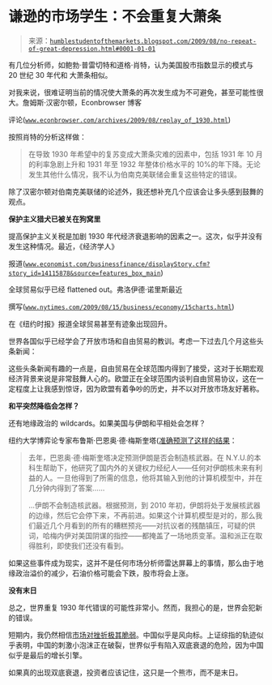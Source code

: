 <!--yml

分类：未分类

日期：2024-05-18 00:48:05

-->

# 谦逊的市场学生：不会重复大萧条

> 来源：[`humblestudentofthemarkets.blogspot.com/2009/08/no-repeat-of-great-depression.html#0001-01-01`](https://humblestudentofthemarkets.blogspot.com/2009/08/no-repeat-of-great-depression.html#0001-01-01)

有几位分析师，如鲍勃·普雷切特和道格·肖特，认为美国股市指数显示的模式与 20 世纪 30 年代和 大萧条相似。

对我来说，很难证明当前的情况使大萧条的再次发生成为不可避免，甚至可能性很大。詹姆斯·汉密尔顿，Econbrowser 博客

评论([`www.econbrowser.com/archives/2009/08/replay_of_1930.html`](http://www.econbrowser.com/archives/2009/08/replay_of_1930.html))

按照肖特的分析这样做：

> 在导致 1930 年希望中的复苏变成大萧条灾难的因素中，包括 1931 年 10 月的利率急剧上升和 1931 年至 1932 年整体价格水平的 10%的年下降。无论发生其他什么情况，我不认为伯南克美联储会重复这些特定的错误。

除了汉密尔顿对伯南克美联储的论述外，我还想补充几个应该会让多头感到鼓舞的观点。

**保护主义猎犬已被关在狗窝里**

提高保护主义关税是加剧 1930 年代经济衰退影响的因素之一。这次，似乎并没有发生这种情况。最近，《经济学人》

报道([`www.economist.com/businessfinance/displayStory.cfm?story_id=14115878&source=features_box_main`](http://www.economist.com/businessfinance/displayStory.cfm?story_id=14115878&source=features_box_main))

全球贸易似乎已经 flattened out。弗洛伊德·诺里斯最近

撰写([`www.nytimes.com/2009/08/15/business/economy/15charts.html`](http://www.nytimes.com/2009/08/15/business/economy/15charts.html))

在《纽约时报》报道全球贸易甚至有迹象出现回升。

世界各国似乎已经学会了开放市场和自由贸易的教训。考虑一下过去几个月这些头条新闻：

这些头条新闻有趣的一点是，自由贸易在全球范围内得到了接受，这对于长期宏观经济背景来说是非常鼓舞人心的。欧盟正在全球范围内谈判自由贸易协议，这在一定程度上让我感到惊讶，因为欧盟有着争吵的历史，并不以对开放市场友好著称。

**和平突然降临会怎样？**

还有地缘政治的 wildcards。如果美国与伊朗和平相处会怎样？

纽约大学博弈论专家布鲁斯·巴恩奥·德·梅斯奎塔([准确预测了这样的结果](http://www.nytimes.com/2009/08/16/magazine/16Bruce-t.html?_r=3)：

> 去年，巴恩奥·德·梅斯奎塔决定预测伊朗是否会制造核武器。在 N.Y.U.的本科生帮助下，他研究了国内外的关键权力经纪人——任何对伊朗核未来有利益的人。一旦他得到了所需的信息，他将其输入到他的计算机模型中，并在几分钟内得到了答案……
> 
> ...伊朗不会制造核武器。根据预测，到 2010 年初，伊朗将处于发展核武器的边缘，然后它会停下来，不再前进。如果这个计算机模型是对的，那么我们最近几个月看到的所有的糟糕预兆——对抗议者的残酷镇压，可疑的供词，哈梅内伊对美国阴谋的指控——都掩盖了一场地质变革。温和派正在取得胜利，即使我们还没有看到。

如果这些事件成为现实，这并不是任何市场分析师雷达屏幕上的事情，那么由于地缘政治溢价的减少，石油价格可能会下跌，股市将会上涨。

**没有末日**

总之，世界重复 1930 年代错误的可能性非常小。然而，我担心的是，世界会犯新的错误。

短期内，我仍然相信[市场对挫折极其脆弱](http://humblestudentofthemarkets.blogspot.com/2009/08/more-bearish-data-points-for-equities.html)。中国似乎是风向标。上证综指的轨迹似乎表明，中国的刺激小泡沫正在破裂，世界似乎有陷入双底衰退的危险，因为中国似乎是最后的增长引擎。

如果真的出现双底衰退，投资者应该记住，这只是一个熊市，而不是末日。
